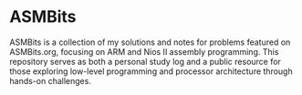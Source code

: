 # ASMBits
ASMBits is a collection of my solutions and notes for problems featured on ASMBits.org, focusing on ARM and Nios II assembly programming. This repository serves as both a personal study log and a public resource for those exploring low-level programming and processor architecture through hands-on challenges. 
